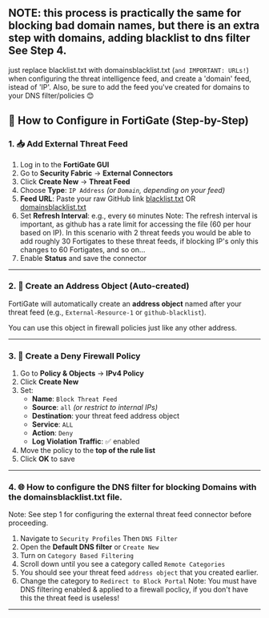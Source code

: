 ## NOTE: this process is practically the same for blocking bad domain names, but there is an extra step with domains, adding blacklist to dns filter See Step 4.
just replace blacklist.txt with domainsblacklist.txt (`and IMPORTANT: URLs!`) when configuring the threat intelligence feed, and create a 'domain' feed, istead of 'IP'.
Also, be sure to add the feed you've created for domains to your DNS filter/policies 😊

## 🔧 How to Configure in FortiGate (Step-by-Step)

### 1. 📥 Add External Threat Feed

1. Log in to the **FortiGate GUI**
2. Go to **Security Fabric** → **External Connectors**
3. Click **Create New** → **Threat Feed**
4. Choose **Type**: `IP Address` *(or `Domain`, depending on your feed)*
5. **Feed URL**: Paste your raw GitHub link [blacklist.txt](https://raw.githubusercontent.com/osmiumostrich/Threat_Intelligence_Feeds/refs/heads/main/blacklist.txt) OR [domainsblacklist.txt](https://raw.githubusercontent.com/osmiumostrich/Threat_Intelligence_Feeds/refs/heads/main/domainsblacklist.txt)
7. Set **Refresh Interval**: e.g., every `60` minutes
Note: The refresh interval is important, as github has a rate limit for accessing the file (60 per hour based on IP). 
In this scenario with 2 threat feeds you would be able to add roughly 30 Fortigates to these threat feeds, if blocking IP's only this changes to 60 Fortigates, and so on...
8. Enable **Status** and save the connector

---

### 2. 🔐 Create an Address Object (Auto-created)

FortiGate will automatically create an **address object** named after your threat feed (e.g., `External-Resource-1` or `github-blacklist`).

You can use this object in firewall policies just like any other address.

---

### 3. 🚫 Create a Deny Firewall Policy

1. Go to **Policy & Objects** → **IPv4 Policy**
2. Click **Create New**
3. Set:
   - **Name**: `Block Threat Feed`
   - **Source**: `all` *(or restrict to internal IPs)*
   - **Destination**: your threat feed address object
   - **Service**: `ALL`
   - **Action**: `Deny`
   - **Log Violation Traffic**: ✅ enabled
4. Move the policy to the **top of the rule list**
5. Click **OK** to save

---
### 4. 🌐 How to configure the DNS filter for blocking Domains with the domainsblacklist.txt file.
Note: See step 1 for configuring the external threat feed connector before proceeding.
1. Navigate to `Security Profiles` Then `DNS Filter`
2. Open the **Default DNS filter** or `Create New`
3. Turn on `Category Based Filtering`
4. Scroll down until you see a category called `Remote Categories`
5. You should see your threat feed `address object` that you created earlier.
6. Change the category to `Redirect to Block Portal`
Note: You must have DNS filtering enabled & applied to a firewall poclicy, if you don't have this the threat feed is useless!
---
